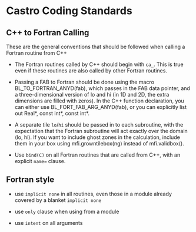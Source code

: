# Castro Coding Standards


## C++ to Fortran Calling

These are the general conventions that should be followed when calling
a Fortran routine from C++

 * The Fortran routines called by C++ should begin with `ca_`. This is true
   even if these routines are also called by other Fortran routines.
 
 * Passing a FAB to Fortran should be done using the macro BL_TO_FORTRAN_ANYD(fab),
   which passes in the FAB data pointer, and a three-dimensional version of lo and
   hi (in 1D and 2D, the extra dimensions are filled with zeros). In the C++ function
   declaration, you can either use BL_FORT_FAB_ARG_ANYD(fab), or you can explicitly
   list out Real*, const int*, const int*.

 * A separate tile `lo`/`hi` should be passed in to each subroutine, with the expectation
   that the Fortran subroutine will act exactly over the domain (lo, hi). If you want to
   include ghost zones in the calculation, include them in your box using mfi.growntilebox(ng)
   instead of mfi.validbox().

 * Use `bind(C)` on all Fortran routines that are called from C++, with an explicit `name=` clause.
 

## Fortran style

 * use `implicit none` in all routines, even those in a module already
   covered by a blanket `implicit none`

 * use `only` clause when using from a module

 * use `intent` on all arguments


